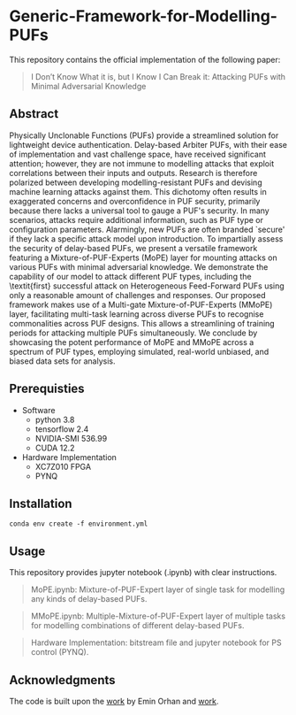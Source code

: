 # Generic-Framework-for-Modelling-PUFs
This repository contains the official implementation of the following paper:
> I Don’t Know What it is, but I Know I Can Break it: Attacking PUFs with Minimal Adversarial Knowledge

## Abstract
 Physically Unclonable Functions (PUFs) provide a streamlined solution for lightweight device authentication. Delay-based Arbiter PUFs, with their ease of implementation and vast challenge space, have received significant attention; however, they are not immune to modelling attacks that exploit correlations between their inputs and outputs. Research is therefore polarized between developing modelling-resistant PUFs and devising machine learning attacks against them. This dichotomy often results in exaggerated concerns and overconfidence in PUF security, primarily because there lacks a universal tool to gauge a PUF's security. In many scenarios, attacks require additional information, such as PUF type or configuration parameters. Alarmingly, new PUFs are often branded `secure' if they lack a specific attack model upon introduction. To impartially assess the security of delay-based PUFs, we present a versatile framework featuring a Mixture-of-PUF-Experts (MoPE) layer for mounting attacks on various PUFs with minimal adversarial knowledge. We demonstrate the capability of our model to attack different PUF types, including the \textit{first} successful attack on Heterogeneous Feed-Forward PUFs using only a reasonable amount of challenges and responses. Our proposed framework makes use of a Multi-gate Mixture-of-PUF-Experts (MMoPE) layer, facilitating multi-task learning across diverse PUFs to recognise commonalities across PUF designs. This allows a streamlining of training periods for attacking multiple PUFs simultaneously. We conclude by showcasing the potent performance of MoPE and MMoPE across a spectrum of PUF types, employing simulated, real-world unbiased, and biased data sets for analysis.

## Prerequisties
- Software
    - python 3.8
    - tensorflow 2.4
    - NVIDIA-SMI 536.99
    - CUDA 12.2
- Hardware Implementation
    - XC7Z010 FPGA
    - PYNQ

## Installation
```
conda env create -f environment.yml
```

## Usage
This repository provides jupyter notebook (.ipynb) with clear instructions.

>MoPE.ipynb: Mixture-of-PUF-Expert layer of single task for modelling any kinds of delay-based PUFs.

>MMoPE.ipynb: Multiple-Mixture-of-PUF-Expert layer of multiple tasks for modelling combinations of different delay-based PUFs.

>Hardware Implementation: bitstream file and jupyter notebook for PS control (PYNQ).
<!-- ## Results -->

## Acknowledgments
The code is built upon the [work](https://github.com/eminorhan/mixture-of-experts) by Emin Orhan and [work](https://github.com/drawbridge/keras-mmoe).